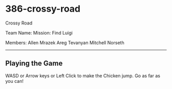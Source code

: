 # 386-crossy-road

Crossy Road

Team Name: Mission: Find Luigi

Members: 
Allen Mrazek 
Areg Tevanyan 
Mitchell Norseth

----------------------------
Playing the Game
----------------------------

WASD or Arrow keys or Left Click to make the Chicken jump.
Go as far as you can!
